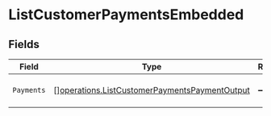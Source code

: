 # ListCustomerPaymentsEmbedded


## Fields

| Field                                                                                                          | Type                                                                                                           | Required                                                                                                       | Description                                                                                                    |
| -------------------------------------------------------------------------------------------------------------- | -------------------------------------------------------------------------------------------------------------- | -------------------------------------------------------------------------------------------------------------- | -------------------------------------------------------------------------------------------------------------- |
| `Payments`                                                                                                     | [][operations.ListCustomerPaymentsPaymentOutput](../../models/operations/listcustomerpaymentspaymentoutput.md) | :heavy_minus_sign:                                                                                             | An array of payment objects.                                                                                   |